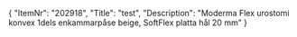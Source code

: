 {
  "ItemNr": "202918",
  "Title": "test",
  "Description": "Moderma Flex urostomi konvex 1dels enkammarpåse beige, SoftFlex platta hål 20 mm"
}
